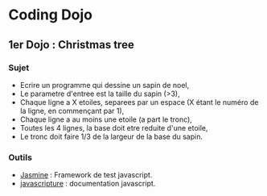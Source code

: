 # Coding Dojo #
## 1er Dojo : Christmas tree ##
### Sujet ###
* Ecrire un programme qui dessine un sapin de noel,
* Le parametre d'entree est la taille du sapin (>3),
* Chaque ligne a X etoiles, separees par un espace (X étant le numéro de la ligne, en commençant par 1),
* Chaque ligne a au moins une etoile (a part le tronc),
* Toutes les 4 lignes, la base doit etre reduite d'une etoile,
* Le tronc doit faire 1/3 de la largeur de la base du sapin.

### Outils ###
* [Jasmine](http://jasmine.github.io/2.0/introduction.html) : Framework de test javascript.
* [javascripture](http://www.javascripture.com/) : documentation javascript.